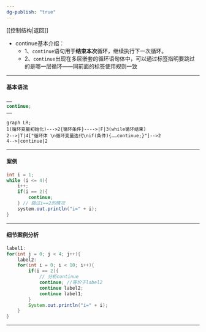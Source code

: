 ```yaml
---
dg-publish: "true"
---
```

[[控制结构|返回]]

- continue基本介绍：
	- 1、`continue`语句用于**结束本次**循环，继续执行下一次循环。
	- 2、`continue`出现在多层嵌套的循环语句体中，可以通过标签指明要跳过的是哪一层循环——同前面的标签使用规则一致
---
#### 基本语法
```java
……
continue;
……
```
```mermaid
graph LR;
1(循环变量初始化)--->2{循环条件}---->|F|3(while循环结束)
2-->|T|4["循环体 \n循环变量迭代\nif(条件){……continue;}"]-->2
4-->|continue|2
```
---
#### 案例
```java
int i = 1;
while (i <= 4){
	i++;
	if(i == 2){
		continue;
	} // 跳过i==2的情况
	system.out.println("i=" + i);
}
```
---
#### 细节案例分析
```java
label1:
for(int j = 0; j < 4; j++){
	label2:
	for(int i = 0; i < 10; i++){
		if(i == 2){
			// 分析continue
			continue; //等价于label2
			continue label2;
			continue label1;
		}
		System.out.println("i=" + i);
	}
}
```

---